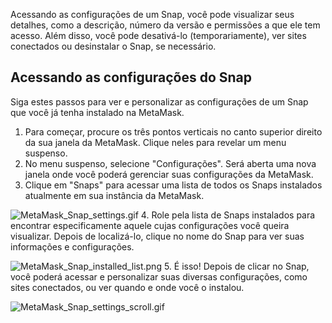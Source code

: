 Acessando as configurações de um Snap, você pode visualizar seus detalhes, como a descrição, número da versão e permissões a que ele tem acesso. Além disso, você pode desativá-lo (temporariamente), ver sites conectados ou desinstalar o Snap, se necessário.


Acessando as configurações do Snap
----------------------------------


Siga estes passos para ver e personalizar as configurações de um Snap que você já tenha instalado na MetaMask.


1. Para começar, procure os três pontos verticais no canto superior direito da sua janela da MetaMask. Clique neles para revelar um menu suspenso.
2. No menu suspenso, selecione "Configurações". Será aberta uma nova janela onde você poderá gerenciar suas configurações da MetaMask.
3. Clique em "Snaps" para acessar uma lista de todos os Snaps instalados atualmente em sua instância da MetaMask.


![MetaMask_Snap_settings.gif](https://support.metamask.io/hc/article_attachments/18378285433883)
4. Role pela lista de Snaps instalados para encontrar especificamente aquele cujas configurações você queira visualizar. Depois de localizá-lo, clique no nome do Snap para ver suas informações e configurações.


![MetaMask_Snap_installed_list.png](https://support.metamask.io/hc/article_attachments/18378316715547)
5. É isso! Depois de clicar no Snap, você poderá acessar e personalizar suas diversas configurações, como sites conectados, ou ver quando e onde você o instalou.


![MetaMask_Snap_settings_scroll.gif](https://support.metamask.io/hc/article_attachments/18378285465627)
